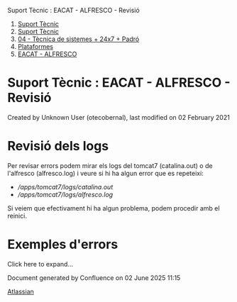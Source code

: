 Suport Tècnic : EACAT - ALFRESCO - Revisió  

1.  [Suport Tècnic](index.md)
2.  [Suport Tècnic](13893782.md)
3.  [04 - Tècnica de sistemes + 24x7 + Padró](26313202.md)
4.  [Plataformes](Plataformes_41520520.md)
5.  [EACAT - ALFRESCO](EACAT---ALFRESCO_41520680.md)

Suport Tècnic : EACAT - ALFRESCO - Revisió
==========================================

Created by Unknown User (otecobernal), last modified on 02 February 2021

Revisió dels logs
=================

Per revisar errors podem mirar els logs del tomcat7 (catalina.out) o de l'alfresco (alfresco.log) i veure si hi ha algun error que es repeteixi:

*   _/apps/tomcat7/logs/catalina.out_
*   _/apps/tomcat7/logs/alfresco.log_

Si veiem que efectivament hi ha algun problema, podem procedir amb el reinici.

  

Exemples d'errors
=================

Click here to expand...

  

  

Document generated by Confluence on 02 June 2025 11:15

[Atlassian](http://www.atlassian.com/)